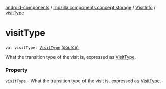 [android-components](../../index.md) / [mozilla.components.concept.storage](../index.md) / [VisitInfo](index.md) / [visitType](./visit-type.md)

# visitType

`val visitType: `[`VisitType`](../-visit-type/index.md) [(source)](https://github.com/mozilla-mobile/android-components/blob/master/components/concept/storage/src/main/java/mozilla/components/concept/storage/HistoryStorage.kt#L81)

What the transition type of the visit is, expressed as [VisitType](../-visit-type/index.md).

### Property

`visitType` - What the transition type of the visit is, expressed as [VisitType](../-visit-type/index.md).